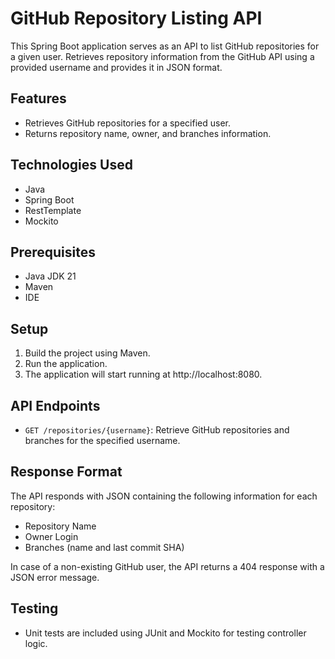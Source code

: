# GitHub Repository Listing API

This Spring Boot application serves as an API to list GitHub repositories for a given user. Retrieves repository information from the GitHub API using a provided username and provides it in JSON format.

## Features

- Retrieves GitHub repositories for a specified user.
- Returns repository name, owner, and branches information.

## Technologies Used

- Java
- Spring Boot
- RestTemplate
- Mockito

## Prerequisites

- Java JDK 21 
- Maven 
- IDE

## Setup

1. Build the project using Maven.
2. Run the application.
3. The application will start running at http://localhost:8080.

## API Endpoints

- `GET /repositories/{username}`: Retrieve GitHub repositories and branches for the specified username.

## Response Format

The API responds with JSON containing the following information for each repository:
- Repository Name
- Owner Login
- Branches (name and last commit SHA)

In case of a non-existing GitHub user, the API returns a 404 response with a JSON error message.

## Testing

- Unit tests are included using JUnit and Mockito for testing controller logic.